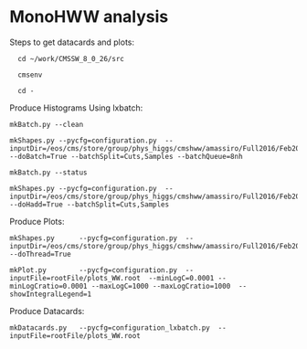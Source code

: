MonoHWW analysis
================

Steps to get datacards and plots:

      cd ~/work/CMSSW_8_0_26/src

      cmsenv

      cd -


Produce Histograms Using lxbatch:

    mkBatch.py --clean

    mkShapes.py --pycfg=configuration.py  --inputDir=/eos/cms/store/group/phys_higgs/cmshww/amassiro/Full2016/Feb2017_summer16/MCl2looseCut__hadd__bSFL2pTEffCut__l2tight__wwSel/  --doBatch=True --batchSplit=Cuts,Samples --batchQueue=8nh

    mkBatch.py --status

    mkShapes.py --pycfg=configuration.py  --inputDir=/eos/cms/store/group/phys_higgs/cmshww/amassiro/Full2016/Feb2017_summer16/MCl2looseCut__hadd__bSFL2pTEffCut__l2tight__wwSel/ --doHadd=True --batchSplit=Cuts,Samples


Produce Plots:

    mkShapes.py      --pycfg=configuration.py  --inputDir=/eos/cms/store/group/phys_higgs/cmshww/amassiro/Full2016/Feb2017_summer16/MCl2looseCut__hadd__bSFL2pTEffCut__l2tight__wwSel/ --doThread=True

    mkPlot.py        --pycfg=configuration.py  --inputFile=rootFile/plots_WW.root  --minLogC=0.0001 --minLogCratio=0.0001 --maxLogC=1000 --maxLogCratio=1000  --showIntegralLegend=1


Produce Datacards:

    mkDatacards.py   --pycfg=configuration_lxbatch.py  --inputFile=rootFile/plots_WW.root

